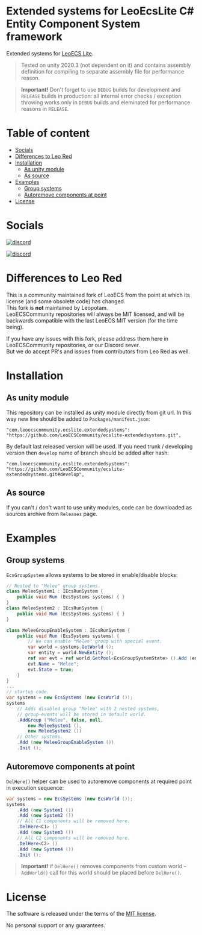 # Extended systems for LeoEcsLite C# Entity Component System framework
Extended systems for [LeoECS Lite](https://github.com/LeoECSCommunity/ecslite).

> Tested on unity 2020.3 (not dependent on it) and contains assembly definition for compiling to separate assembly file for performance reason.

> **Important!** Don't forget to use `DEBUG` builds for development and `RELEASE` builds in production: all internal error checks / exception throwing works only in `DEBUG` builds and eleminated for performance reasons in `RELEASE`.

# Table of content
* [Socials](#socials)
* [Differences to Leo Red](#differences-to-leo-red)
* [Installation](#installation)
    * [As unity module](#as-unity-module)
    * [As source](#as-source)
* [Examples](#examples)
    * [Group systems](#group-systems)
    * [Autoremove components at point](#autoremove-components-at-point)
* [License](#license)

# Socials
[![discord](https://img.shields.io/discord/963730852452388894.svg?label=New%20Community%20Discord%20server&style=for-the-badge&logo=discord)](https://discord.gg/ZAhCUv5YQt)

[![discord](https://img.shields.io/discord/404358247621853185.svg?label=Old%20Leo%20Discord%20server&style=for-the-badge&logo=discord)](https://discord.gg/5GZVde6)

# Differences to Leo Red
This is a community maintained fork of LeoECS from the point at which its license (and some obsolete code) has changed.  
This fork is **not** maintained by Leopotam.  
LeoECSCommunity repositories will always be MIT licensed, and will be backwards compatible with the last LeoECS MIT version (for the time being).  

If you have any issues with this fork, please address them here in LeoECSCommunity repositories, or our Discord sever.  
But we do accept PR's and issues from contributors from Leo Red as well.

# Installation

## As unity module
This repository can be installed as unity module directly from git url. In this way new line should be added to `Packages/manifest.json`:
```
"com.leoecscommunity.ecslite.extendedsystems": "https://github.com/LeoECSCommunity/ecslite-extendedsystems.git",
```
By default last released version will be used. If you need trunk / developing version then `develop` name of branch should be added after hash:
```
"com.leoecscommunity.ecslite.extendedsystems": "https://github.com/LeoECSCommunity/ecslite-extendedsystems.git#develop",
```

## As source
If you can't / don't want to use unity modules, code can be downloaded as sources archive from `Releases` page.

# Examples

## Group systems
`EcsGroupSystem` allows systems to be stored in enable/disable blocks: 
```csharp
// Nested to "Melee" group systems.
class MeleeSystem1 : IEcsRunSystem {
    public void Run (EcsSystems systems) { }
}
class MeleeSystem2 : IEcsRunSystem {
    public void Run (EcsSystems systems) { }
}

class MeleeGroupEnableSystem : IEcsRunSystem {
    public void Run (EcsSystems systems) {
        // We can enable "Melee" group with special event.
        var world = systems.GetWorld ();
        var entity = world.NewEntity ();
        ref var evt = ref world.GetPool<EcsGroupSystemState> ().Add (entity);
        evt.Name = "Melee";
        evt.State = true;
    }
}
...
// startup code.
var systems = new EcsSystems (new EcsWorld ());
systems
    // Adds disabled group "Melee" with 2 nested systems,
    // group-events will be stored in default world.
    .AddGroup ("Melee", false, null,
        new MeleeSystem1 (),
        new MeleeSystem2 ())
    // Other systems.
    .Add (new MeleeGroupEnableSystem ())
    .Init ();
```

## Autoremove components at point
`DelHere()` helper can be used to autoremove components at required point in execution sequence:
```csharp
var systems = new EcsSystems (new EcsWorld ());
systems
    .Add (new System1 ())
    .Add (new System2 ())
    // All C1 components will be removed here.
    .DelHere<C1> ()
    .Add (new System3 ())
    // All C2 components will be removed here.
    .DelHere<C2> ()
    .Add (new System4 ())
    .Init ();
```
> **Important!** if `DelHere()` removes components from custom world - `AddWorld()` call for this world should be placed before `DelHere()`.

# License
The software is released under the terms of the [MIT license](./LICENSE.md).

No personal support or any guarantees.
